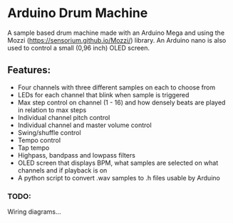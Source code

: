 # Arduino Drum Machine

A sample based drum machine made with an Arduino Mega and using the Mozzi (https://sensorium.github.io/Mozzi/) library.
An Arduino nano is also used to control a small (0,96 inch) OLED screen.

## Features:

- Four channels with three different samples on each to choose from
- LEDs for each channel that blink when sample is triggered
- Max step control on channel (1 - 16) and how densely beats are played in relation to max steps
- Individual channel pitch control
- Individual channel and master volume control
- Swing/shuffle control
- Tempo control
- Tap tempo
- Highpass, bandpass and lowpass filters
- OLED screen that displays BPM, what samples are selected on what channels and if playback is on
- A python script to convert .wav samples to .h files usable by Arduino

### TODO:

Wiring diagrams...
